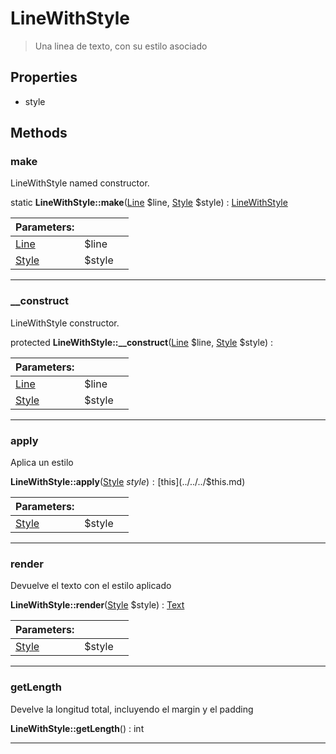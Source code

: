 
                                                                                                                                            
    
# LineWithStyle


> Una linea de texto, con su estilo asociado
>
> 






## Properties
- style


## Methods

### make
LineWithStyle named constructor.


static **LineWithStyle::make**([Line](../../../Line.md) $line, [Style](../../../Style.md) $style) : [LineWithStyle](../../../LineWithStyle.md)


|Parameters: | | |
| --- | --- | --- |
|[Line](../../../Line.md) |$line |  |
|[Style](../../../Style.md) |$style |  |

---


### __construct
LineWithStyle constructor.


protected **LineWithStyle::__construct**([Line](../../../Line.md) $line, [Style](../../../Style.md) $style) : 


|Parameters: | | |
| --- | --- | --- |
|[Line](../../../Line.md) |$line |  |
|[Style](../../../Style.md) |$style |  |

---


### apply
Aplica un estilo


**LineWithStyle::apply**([Style](../../../Style.md) $style) : [$this](../../../$this.md)


|Parameters: | | |
| --- | --- | --- |
|[Style](../../../Style.md) |$style |  |

---


### render
Devuelve el texto con el estilo aplicado


**LineWithStyle::render**([Style](../../../Style.md) $style) : [Text](../../../Text.md)


|Parameters: | | |
| --- | --- | --- |
|[Style](../../../Style.md) |$style |  |

---


### getLength
Develve la longitud total, incluyendo el margin y el padding


**LineWithStyle::getLength**() : int



---


                                                                                                                                                                                                                                                                                                                                                                                                            
    
                                                                                                                                                                                                                                                                             
                